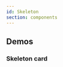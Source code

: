 ```yaml
---
id: Skeleton
section: components
---
```


## Demos

### Skeleton card

```ts file='./examples/Skeleton/SkeletonCard.tsx' isFullscreen

```

